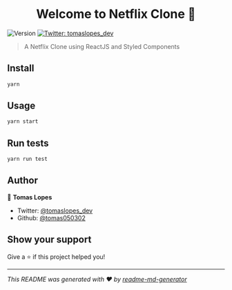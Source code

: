 <h1 align="center">Welcome to Netflix Clone 👋</h1>
<p>
  <img alt="Version" src="https://img.shields.io/badge/version-0.1.0-blue.svg?cacheSeconds=2592000" />
  <a href="https://twitter.com/tomaslopes_dev" target="_blank">
    <img alt="Twitter: tomaslopes_dev" src="https://img.shields.io/twitter/follow/tomaslopes_dev.svg?style=social" />
  </a>
</p>

> A Netflix Clone using ReactJS and Styled Components

## Install

```sh
yarn
```

## Usage

```sh
yarn start
```

## Run tests

```sh
yarn run test
```

## Author

👤 **Tomas Lopes**

* Twitter: [@tomaslopes_dev](https://twitter.com/tomaslopes_dev)
* Github: [@tomas050302](https://github.com/tomas050302)

## Show your support

Give a ⭐️ if this project helped you!

***
_This README was generated with ❤️ by [readme-md-generator](https://github.com/kefranabg/readme-md-generator)_
